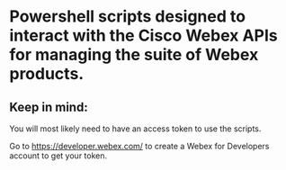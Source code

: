 # Powershell scripts designed to interact with the Cisco Webex APIs for managing the suite of Webex products.

## Keep in mind:
You will most likely need to have an access token to use the scripts.

Go to https://developer.webex.com/ to create a Webex for Developers account to get your token.
